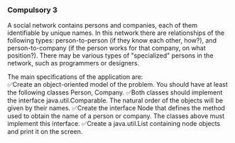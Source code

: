 ### Compulsory 3
A social network contains persons and companies, each of them identifiable by unique names.
In this network there are relationships of the following types: person-to-person (if they know each other, how?), and person-to-company (if the person works for that company, on what position?).
There may be various types of "specialized" persons in the network, such as programmers or designers.  

The main specifications of the application are:  
✅Create an object-oriented model of the problem. You should have at least the following classes Person, Company.
✅Both classes should implement the interface java.util.Comparable. The natural order of the objects will be given by their names.
✅Create the interface Node that defines the method used to obtain the name of a person or company. The classes above must implement this interface.
✅Create a java.util.List containing node objects and print it on the screen.
